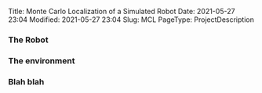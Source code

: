 Title: Monte Carlo Localization of a Simulated Robot
Date: 2021-05-27 23:04
Modified: 2021-05-27 23:04
Slug: MCL
PageType: ProjectDescription

### The Robot

### The environment

### Blah blah

